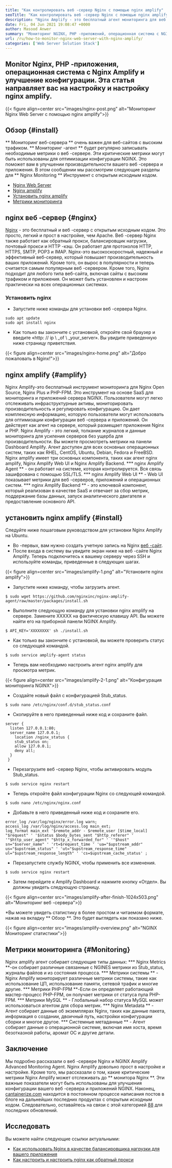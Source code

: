 ```yaml
---
title: "Как контролировать веб -сервер Nginx с помощью nginx amplify" 
seoTitle: "Как контролировать веб -сервер Nginx с помощью nginx amplify" 
description: "Nginx Amplify - это бесплатный агент мониторинга для веб -сервера Nginx и PHP. Эта статья о том, как контролировать веб -сервер Nginx с помощью nginx amplify" 
date: Fri, 04 Jun 2021 19:08:47 +0000
author: Masood Anwer
summary: "Мониторинг NGINX, PHP -приложений, операционная система с NGINX Amplify и улучшение конфигурации. Эта статья направляет вас на настройку и настройку nginx amplify." 
url: /ru/how-to-monitor-nginx-web-server-with-nginx-amplify/
categories: ['Web Server Solution Stack']
---
```


## Monitor Nginx, PHP -приложения, операционная система с Nginx Amplify и улучшение конфигурации. Эта статья направляет вас на настройку и настройку nginx amplify.

{{< figure align=center src="images/nginx-post.png" alt="Мониторинг Nginx Web Server с помощью nginx amplify">}}


## Обзор {#install}
** Мониторинг веб-сервера ** очень важен для веб-сайтов с высоким трафиком. ** Мониторинг -агент ** будет регулярно записывать необходимые метрики о веб -сервере. Эти критические метрики могут быть использованы для оптимизации конфигурации NGINX. Это поможет вам в улучшении производительности вашего веб -сервера и приложения.
В этом сообщении мы рассмотрим следующие разделы для ** Nginx Monitoring ** Инструмент с открытым исходным кодом.
  * [Nginx Web Server][1]
  * [Nginx amplify][2]
  * [Установить nginx amplify][3]
  * [Метрики мониторинга][4]

## nginx веб -сервер {#nginx}
[Nginx][5] - это бесплатный и веб -сервер с открытым исходным кодом. Это просто, легкий и прост в настройке, чем Apache. Веб -сервер Nginx также работает как обратный прокси, балансировщик нагрузки, почтовый прокси и HTTP -кэш. Он работает для протоколов HTTP, HTTPS, SMTP, POP3 и IMAP. Nginx-это высокоскоростный, надежный и эффективный веб-сервер, который повышает производительность ваших приложений. Кроме того, он вырос в популярности и теперь считается самым популярным веб -сервером. Кроме того, Nginx подходит для любого типа веб-сайта, включая сайты с высоким трафиком и приложения. Он может быть установлен и настроен практически на всех операционных системах.

### Установить nginx
  * Запустите ниже команды для установки веб -сервера Nginx.
```
sudo apt update
sudo apt install nginx
```
  * Как только вы закончите с установкой, откройте свой браузер и введите «http: // ip \ _of \ _your_server». Вы увидите приведенную ниже страницу приветствия.

{{< figure align=center src="images/nginx-home.png" alt="Добро пожаловать в Nginx!">}}


## nginx amplify {#amplify}
Nginx Amplify-это бесплатный инструмент мониторинга для Nginx Open Source, Nginx Plus и PHP-FPM. Это инструмент на основе SaaS для мониторинга и приложений сервера NGINX. Пользователи могут легко отслеживать инфраструктурные активы, мониторировать производительность и регулировать конфигурацию. Он дает комплексную информацию, которую пользователи могут использовать для оптимизации конфигурации веб -сервера и приложений. Он действует как агент на сервере, который размещает приложения Nginx и PHP. Nginx Amplify - это легкий, толкание журналов и данные мониторинга для усиления серверов без ущерба для производительности. Вы можете просмотреть метрики на панели Dashboard Amplify. Агент доступен для всех основных операционных систем, таких как RHEL, CentOS, Ubuntu, Debian, Fedora и FreeBSD. Nginx amplify имеет три основных компонента, таких как агент nginx amplify, Nginx Amplify Web UI и Nginx Amplify Backend.
  *** nginx Amplify Agent ** - он работает на системе, которая контролируется. Вся связь зашифрована с помощью SSL/TLS.
  *** nginx Amplify Web UI ** - Web UI показывает метрики для веб -серверов, приложений и операционных систем.
  *** nginx Amplify Backend ** - это ключевой компонент, который реализован в качестве SaaS и отвечает за сбор метрик, поддержание базы данных, запуск аналитического двигателя и предоставление основного API.

## установить nginx amplify {#install}
Следуйте ниже пошаговым руководством для установки Nginx Amplify на Ubuntu.
  * Во -первых, вам нужно создать учетную запись на Nginx [веб -сайт][6].
  * После входа в систему вы увидите экран ниже на веб -сайте Nginx Amplify. Теперь подключитесь к вашему серверу через SSH и используйте команды, приведенные в следующих шагах.

{{< figure align=center src="images/amplify-1.png" alt="Установите nginx amplify">}}

  * Запустите ниже команду, чтобы загрузить агент.
```
$ sudo wget https://github.com/nginxinc/nginx-amplify-agent/raw/master/packages/install.sh
```
  * Выполните следующую команду для установки nginx amplify на сервере. Замените XXXXX на фактическую клавишу API. Вы можете найти его на приборной панели NGINX Amplify.
```
$ API_KEY='XXXXXXXX' sh ./install.sh
```
  * Как только вы закончите с установкой, вы можете проверить статус со следующей командой.
```
$ sudo service amplify-agent status
```
  * Теперь вам необходимо настроить агент nginx amplify для просмотра метрик.

{{< figure align=center src="images/amplify-2-1.png" alt="Конфигурация мониторинга NGINX">}}

  * Создайте новый файл с конфигурацией Stub_status.
```
$ sudo nano /etc/nginx/conf.d/stub_status.conf
```
  * Скопируйте в него приведенный ниже код и сохраните файл.
```
server {
  listen 127.0.0.1:80;
  server_name 127.0.0.1;
    location /nginx_status {
    stub_status on;
    allow 127.0.0.1;
    deny all;
  }
 }
```
  * Перезагрузите веб -сервер Nginx, чтобы активировать модуль Stub_status.
```
$ sudo service nginx restart
```
  * Теперь откройте файл конфигурации Nginx со следующей командой.
```
$ sudo nano /etc/nginx/nginx.conf
```
  * Добавьте в него приведенный ниже код и сохраните его.
```
error_log /var/log/nginx/error.log warn;
access_log /var/log/nginx/access.log main_ext;
log_format main_ext '$remote_addr - $remote_user [$time_local] "$request" ' '$status $body_bytes_sent "$http_referer" ' '"$http_user_agent" "$http_x_forwarded_for" ' '"$host" sn="$server_name" ' 'rt=$request_time ' 'ua="$upstream_addr" us="$upstream_status" ' 'ut="$upstream_response_time" ul="$upstream_response_length" ' 'cs=$upstream_cache_status' ;
```
  * Перезапустите службу NGINX, чтобы применить все изменения.
```
$ sudo service nginx restart
```
  * Затем перейдите к Amplify Dashboard и нажмите кнопку «Отдел». Вы должны увидеть следующую страницу.

{{< figure align=center src="images/amplify-after-finish-1024x503.png" alt="Мониторинг веб -сервера">}}

  *Вы можете увидеть статистику в более простом и читаемом формате, нажав на вкладку ** Обзор **. Это будет выглядеть как показано ниже.

{{< figure align=center src="images/amplify-overview.png" alt="NGINX Мониторинг статистики">}}


## Метрики мониторинга {#Monitoring}
Nginx amplify агент собирает следующие типы данных:
  *** Nginx Metrics **-он собирает различные связанные с NGINES метрики из Stub_status, журналы файлов и из состояния процесса.
  *** Метрики системы ** - Nginx Amplify мониторирует различные метрики системы, такие как использование ЦП, использование памяти, сетевой трафик и многие другие.
  *** Метрики PHP-FPM **-Если он определяет работающий мастер-процесс PHP-FPM, он получает метрики от статуса пула PHP-FPM.
  *** Метрики MySQL ** - Глобальный набор статуса MySQL может использоваться агентом для сбора метрик.
  *** Nginx Metadata ** - Агент собирает данные об экземплярах Nginx, таких как данные пакета, информация о создании, двоичный путь, настройки конфигурации сборки и многое другое.
  *** Системные метаданные ** - Агент собирает данные о операционной системе, включая имя хоста, время безотказной работы, аромат ОС и другие детали.

## Заключение
Мы подробно рассказали о веб -сервере Nginx и NGINX Amplify Advanced Monitoring Agent. Nginx Amplify довольно прост в настройке и настройке. Кроме того, мы рассказали о том, какие критические метрики Nginx Amplify может отслеживать до ** монитора Nginx **. Эти важные показатели могут быть использованы для улучшения конфигурации вашего веб -сервера и приложений NGINX.
Наконец, [cantainerize.com][7] находится в постоянном процессе написания постов в блоге на дальнейших последних продуктах с открытым исходным кодом. Следовательно, оставайтесь на связи с этой категорией [8][8][8] для последних обновлений.

## Исследовать
Вы можете найти следующие ссылки актуальными:
  * [Как использовать Nginx в качестве балансировщика нагрузки для вашего приложения][9]
  * [Как настроить и настроить nginx как обратный прокси][10]

  
[1]: #Nginx
[2]: #Amplify
[3]: #Install
[4]: #Monitoring
[5]: https://products.containerize.com/solution-stack/nginx
[6]: https://amplify.nginx.com/signup/
[7]: https://containerize.com
[8]: https://blog.containerize.com/category/web-server-solution-stack/
[9]: https://blog.containerize.com/web-server-solution-stack/how-to-use-nginx-as-load-balancer-for-your-application/
[10]: https://blog.containerize.com/web-server-solution-stack/how-to-setup-and-configure-nginx-as-reverse-proxy/
